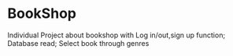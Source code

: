 # BookShop

Individual Project about bookshop with 
Log in/out,sign up function;
Database read;
Select book through genres
